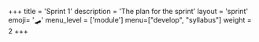 +++
title = 'Sprint 1'
description = 'The plan for the sprint'
layout = 'sprint'
emoji= '🛹'
menu_level = ['module']
menu=["develop", "syllabus"]
weight = 2
+++
